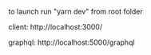 
to launch run "yarn dev" from root folder

client:
http://localhost:3000/

graphql:
http://localhost:5000/graphql
